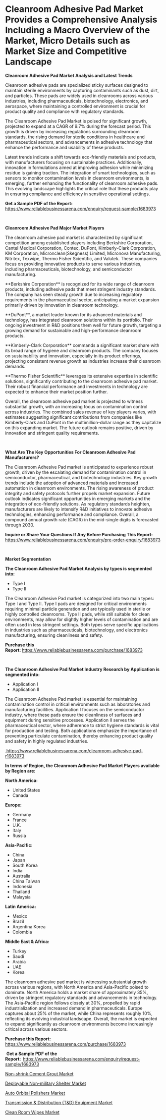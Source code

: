 <p><h1>Cleanroom Adhesive Pad Market Provides a Comprehensive Analysis Including a Macro Overview of the Market, Micro Details such as Market Size and Competitive Landscape</h1></p><p><strong>Cleanroom Adhesive Pad Market Analysis and Latest Trends</strong></p>
<p><p>Cleanroom adhesive pads are specialized sticky surfaces designed to maintain sterile environments by capturing contaminants such as dust, dirt, and particles. These pads are widely used in cleanrooms across various industries, including pharmaceuticals, biotechnology, electronics, and aerospace, where maintaining a controlled environment is crucial for product quality and compliance with regulatory standards.</p><p>The Cleanroom Adhesive Pad Market is poised for significant growth, projected to expand at a CAGR of 9.7% during the forecast period. This growth is driven by increasing regulations surrounding cleanroom standards, the rising demand for sterile conditions in healthcare and pharmaceutical sectors, and advancements in adhesive technology that enhance the performance and usability of these products.  </p><p>Latest trends indicate a shift towards eco-friendly materials and products, with manufacturers focusing on sustainable practices. Additionally, innovation in formulations aimed at improving adhesion while minimizing residue is gaining traction. The integration of smart technologies, such as sensors to monitor contamination levels in cleanroom environments, is emerging, further enhancing the functionality of cleanroom adhesive pads. This evolving landscape highlights the critical role that these products play in ensuring compliance and efficiency in sensitive operational settings.</p></p>
<p><strong>Get a Sample PDF of the Report:&nbsp;</strong> <a href="https://www.reliablebusinessarena.com/enquiry/request-sample/1683973?utm_campaign=1480&utm_medium=2&utm_source=Github&utm_content=ia&utm_term=15102024&utm_id=cleanroom-adhesive-pad">https://www.reliablebusinessarena.com/enquiry/request-sample/1683973</a></p>
<p>&nbsp;</p>
<p><strong>Cleanroom Adhesive Pad Major Market Players</strong></p>
<p><p>The cleanroom adhesive pad market is characterized by significant competition among established players including Berkshire Corporation, Cantel Medical Corporation, Contec, DuPont, Kimberly-Clark Corporation, KM Corporation, Micronclean(Skegness) Limited, Micronova Manufacturing, Nitritex, Texwipe, Thermo Fisher Scientific, and Valutek. These companies focus on providing innovative products to serve various industries, including pharmaceuticals, biotechnology, and semiconductor manufacturing.</p><p>**Berkshire Corporation** is recognized for its wide range of cleanroom products, including adhesive pads that meet stringent industry standards. The company has seen steady growth due to increasing regulatory requirements in the pharmaceutical sector, anticipating a market expansion primarily driven by innovation in cleanroom technology.</p><p>**DuPont**, a market leader known for its advanced materials and technology, has integrated cleanroom solutions within its portfolio. Their ongoing investment in R&D positions them well for future growth, targeting a growing demand for sustainable and high-performance cleanroom products.</p><p>**Kimberly-Clark Corporation** commands a significant market share with its broad range of hygiene and cleanroom products. The company focuses on sustainability and innovation, especially in its product offerings, projecting consistent revenue growth as industries increase their cleanroom demands.</p><p>**Thermo Fisher Scientific** leverages its extensive expertise in scientific solutions, significantly contributing to the cleanroom adhesive pad market. Their robust financial performance and investments in technology are expected to enhance their market position further.</p><p>Overall, the cleanroom adhesive pad market is projected to witness substantial growth, with an increasing focus on contamination control across industries. The combined sales revenue of key players varies, with estimates suggesting significant contributions from companies like Kimberly-Clark and DuPont in the multimillion-dollar range as they capitalize on this expanding market. The future outlook remains positive, driven by innovation and stringent quality requirements.</p></p>
<p>&nbsp;</p>
<p><strong>What Are The Key Opportunities For Cleanroom Adhesive Pad Manufacturers?</strong></p>
<p><p>The Cleanroom Adhesive Pad market is anticipated to experience robust growth, driven by the escalating demand for contamination control in semiconductor, pharmaceutical, and biotechnology industries. Key growth trends include the adoption of advanced materials and increased automation in cleanroom environments. The rising awareness of product integrity and safety protocols further propels market expansion. Future outlook indicates significant opportunities in emerging markets and the integration of eco-friendly solutions. As regulatory standards heighten, manufacturers are likely to intensify R&D initiatives to innovate adhesive technologies, enhancing performance and compliance. Overall, a compound annual growth rate (CAGR) in the mid-single digits is forecasted through 2030.</p></p>
<p><strong>Inquire or Share Your Questions If Any Before Purchasing This Report:</strong> <a href="https://www.reliablebusinessarena.com/enquiry/pre-order-enquiry/1683973?utm_campaign=1480&utm_medium=2&utm_source=Github&utm_content=ia&utm_term=15102024&utm_id=cleanroom-adhesive-pad">https://www.reliablebusinessarena.com/enquiry/pre-order-enquiry/1683973</a></p>
<p>&nbsp;</p>
<p><strong>Market Segmentation</strong></p>
<p><strong>The Cleanroom Adhesive Pad Market Analysis by types is segmented into:</strong></p>
<p><ul><li>Type I</li><li>Type II</li></ul></p>
<p><p>The Cleanroom Adhesive Pad market is categorized into two main types: Type I and Type II. Type I pads are designed for critical environments requiring minimal particle generation and are typically used in sterile or highly controlled cleanrooms. Type II pads, while still suitable for clean environments, may allow for slightly higher levels of contamination and are often used in less stringent settings. Both types serve specific applications in industries such as pharmaceuticals, biotechnology, and electronics manufacturing, ensuring cleanliness and safety.</p></p>
<p><strong>Purchase this Report:&nbsp;</strong><a href="https://www.reliablebusinessarena.com/purchase/1683973?utm_campaign=1480&utm_medium=2&utm_source=Github&utm_content=ia&utm_term=15102024&utm_id=cleanroom-adhesive-pad">https://www.reliablebusinessarena.com/purchase/1683973</a></p>
<p>&nbsp;</p>
<p><strong>The Cleanroom Adhesive Pad Market Industry Research by Application is segmented into:</strong></p>
<p><ul><li>Application I</li><li>Application II</li></ul></p>
<p><p>The Cleanroom Adhesive Pad market is essential for maintaining contamination control in critical environments such as laboratories and manufacturing facilities. Application I focuses on the semiconductor industry, where these pads ensure the cleanliness of surfaces and equipment during sensitive processes. Application II serves the pharmaceutical sector, where adherence to strict hygiene standards is vital for production and testing. Both applications emphasize the importance of preventing particulate contamination, thereby enhancing product quality and safety in highly regulated industries.</p></p>
<p><a href="https://www.reliablebusinessarena.com/cleanroom-adhesive-pad-r1683973?utm_campaign=1480&utm_medium=2&utm_source=Github&utm_content=ia&utm_term=15102024&utm_id=cleanroom-adhesive-pad">&nbsp;https://www.reliablebusinessarena.com/cleanroom-adhesive-pad-r1683973</a></p>
<p><strong>In terms of Region, the Cleanroom Adhesive Pad Market Players available by Region are:</strong></p>
<p>
    <p> <strong> North America: </strong>
        <ul>
            <li>United States</li>
            <li>Canada</li>
        </ul>
        </p> 
    <p> <strong> Europe: </strong>
        <ul>
            <li>Germany</li>
            <li>France</li>
            <li>U.K.</li>
            <li>Italy</li>
            <li>Russia</li>
        </ul>
        </p> 
    <p> <strong> Asia-Pacific: </strong>
        <ul>
            <li>China</li>
            <li>Japan</li>
            <li>South Korea</li>
            <li>India</li>
            <li>Australia</li>
            <li>China Taiwan</li>
            <li>Indonesia</li>
            <li>Thailand</li>
            <li>Malaysia</li>
        </ul>
        </p> 
    <p> <strong> Latin America: </strong>
        <ul>
            <li>Mexico</li>
            <li>Brazil</li>
            <li>Argentina Korea</li>
            <li>Colombia</li>
        </ul>
        </p> 
    <p> <strong> Middle East & Africa: </strong>
        <ul>
            <li>Turkey</li>
            <li>Saudi</li>
            <li>Arabia</li>
            <li>UAE</li>
            <li>Korea</li>
        </ul>
    </p>
    </p>
<p><p>The cleanroom adhesive pad market is witnessing substantial growth across various regions, with North America and Asia-Pacific poised to dominate. North America holds a market share of approximately 35%, driven by stringent regulatory standards and advancements in technology. The Asia-Pacific region follows closely at 30%, propelled by rapid industrialization and increased demand in pharmaceuticals. Europe captures about 25% of the market, while China represents roughly 10%, reflecting its evolving industrial landscape. Overall, the market is expected to expand significantly as cleanroom environments become increasingly critical across various sectors.</p></p>
<p><strong>Purchase this Report: </strong><a href="https://www.reliablebusinessarena.com/purchase/1683973?utm_campaign=1480&utm_medium=2&utm_source=Github&utm_content=ia&utm_term=15102024&utm_id=cleanroom-adhesive-pad">https://www.reliablebusinessarena.com/purchase/1683973</a></p>
<p>&nbsp;<strong>Get a Sample PDF of the Report:&nbsp;&nbsp;</strong><a href="https://www.reliablebusinessarena.com/enquiry/request-sample/1683973?utm_campaign=1480&utm_medium=2&utm_source=Github&utm_content=ia&utm_term=15102024&utm_id=cleanroom-adhesive-pad">https://www.reliablebusinessarena.com/enquiry/request-sample/1683973</a></p>
<p><strong></strong></p>
<p><p><a href="https://www.linkedin.com/pulse/non-shrink-cement-grout-industry-sector-market-dynamics-future-ygdrf?trk=public_post_embed_feed-article-content&utm_campaign=1480&utm_medium=2&utm_source=Github&utm_content=ia&utm_term=15102024&utm_id=cleanroom-adhesive-pad">Non-shrink Cement Grout Market</a></p><p><a href="https://www.linkedin.com/pulse/deployable-non-military-shelter-market-size-type-soft-wallhard-fyylf?trk=public_post_embed_feed-article-content&utm_campaign=1480&utm_medium=2&utm_source=Github&utm_content=ia&utm_term=15102024&utm_id=cleanroom-adhesive-pad">Deployable Non-military Shelter Market</a></p><p><a href="https://www.linkedin.com/pulse/auto-orbital-polishers-market-industry-trends-forecast-period-zootf?trk=public_post_embed_feed-article-content&utm_campaign=1480&utm_medium=2&utm_source=Github&utm_content=ia&utm_term=15102024&utm_id=cleanroom-adhesive-pad">Auto Orbital Polishers Market</a></p><p><a href="https://www.linkedin.com/pulse/global-transmission-distribution-td-equipment-market-product-fzi9e?utm_campaign=1480&utm_medium=2&utm_source=Github&utm_content=ia&utm_term=15102024&utm_id=cleanroom-adhesive-pad">Transmission & Distribution (T&D) Equipment Market</a></p><p><a href="https://github.com/BryceTownsendr/Market-Research-Report-List-6/blob/main/clean-room-wipes-market.md?utm_campaign=1480&utm_medium=2&utm_source=Github&utm_content=ia&utm_term=15102024&utm_id=cleanroom-adhesive-pad">Clean Room Wipes Market</a></p></p>